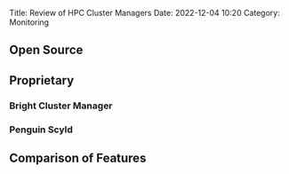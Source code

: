 Title: Review of HPC Cluster Managers
Date: 2022-12-04 10:20
Category: Monitoring


## Open Source



## Proprietary

### Bright Cluster Manager

### Penguin Scyld



## Comparison of Features
